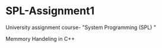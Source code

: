 # SPL-Assignment1
University assignment course-  "System Programming (SPL) "


Memmory Handeling in C++
